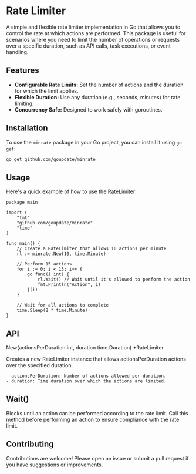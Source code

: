 # Rate Limiter

A simple and flexible rate limiter implementation in Go that allows you to control the rate at which actions are performed. This package is useful for scenarios where you need to limit the number of operations or requests over a specific duration, such as API calls, task executions, or event handling.

## Features

- **Configurable Rate Limits:** Set the number of actions and the duration for which the limit applies.
- **Flexible Duration:** Use any duration (e.g., seconds, minutes) for rate limiting.
- **Concurrency Safe:** Designed to work safely with goroutines.

## Installation

To use the `minrate` package in your Go project, you can install it using `go get`:

```sh
go get github.com/goupdate/minrate
```

## Usage

Here's a quick example of how to use the RateLimiter:

```
package main

import (
    "fmt"
    "github.com/goupdate/minrate"
    "time"
)

func main() {
    // Create a RateLimiter that allows 10 actions per minute
    rl := minrate.New(10, time.Minute)

    // Perform 15 actions
    for i := 0; i < 15; i++ {
        go func(i int) {
            rl.Wait() // Wait until it's allowed to perform the action
            fmt.Println("Action", i)
        }(i)
    }

    // Wait for all actions to complete
    time.Sleep(2 * time.Minute)
}
```

## API
New(actionsPerDuration int, duration time.Duration) *RateLimiter

Creates a new RateLimiter instance that allows actionsPerDuration actions over the specified duration.

    - actionsPerDuration: Number of actions allowed per duration.
    - duration: Time duration over which the actions are limited.

## Wait()

Blocks until an action can be performed according to the rate limit. Call this method before performing an action to ensure compliance with the rate limit.

## Contributing

Contributions are welcome! Please open an issue or submit a pull request if you have suggestions or improvements.